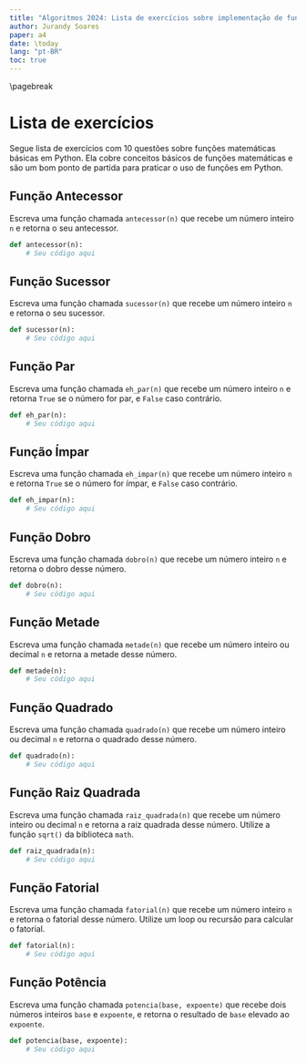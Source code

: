 ```yaml
---
title: "Algoritmos 2024: Lista de exercícios sobre implementação de funções matemáticas em Python"
author: Jurandy Soares
paper: a4
date: \today
lang: "pt-BR"
toc: true
---
```


\pagebreak

# Lista de exercícios

Segue lista de exercícios com 10 questões sobre funções matemáticas básicas em Python. Ela cobre conceitos básicos de funções matemáticas e são um bom ponto de partida para praticar o uso de funções em Python.

## Função Antecessor

Escreva uma função chamada `antecessor(n)` que recebe um número inteiro `n` e retorna o seu antecessor.

```python
def antecessor(n):
    # Seu código aqui
```

## Função Sucessor

Escreva uma função chamada `sucessor(n)` que recebe um número inteiro `n` e retorna o seu sucessor.

```python
def sucessor(n):
    # Seu código aqui
```

## Função Par

Escreva uma função chamada `eh_par(n)` que recebe um número inteiro `n` e retorna `True` se o número for par, e `False` caso contrário.

```python
def eh_par(n):
    # Seu código aqui
```

## Função Ímpar

Escreva uma função chamada `eh_impar(n)` que recebe um número inteiro `n` e retorna `True` se o número for ímpar, e `False` caso contrário.

```python
def eh_impar(n):
    # Seu código aqui
```

## Função Dobro

Escreva uma função chamada `dobro(n)` que recebe um número inteiro `n` e retorna o dobro desse número.

```python
def dobro(n):
    # Seu código aqui
```

## Função Metade

Escreva uma função chamada `metade(n)` que recebe um número inteiro ou decimal `n` e retorna a metade desse número.

```python
def metade(n):
    # Seu código aqui
```

## Função Quadrado

Escreva uma função chamada `quadrado(n)` que recebe um número inteiro ou decimal `n` e retorna o quadrado desse número.

```python
def quadrado(n):
    # Seu código aqui
```

## Função Raiz Quadrada

Escreva uma função chamada `raiz_quadrada(n)` que recebe um número inteiro ou decimal `n` e retorna a raiz quadrada desse número. Utilize a função `sqrt()` da biblioteca `math`.

```python
def raiz_quadrada(n):
    # Seu código aqui
```

## Função Fatorial

Escreva uma função chamada `fatorial(n)` que recebe um número inteiro `n` e retorna o fatorial desse número. Utilize um loop ou recursão para calcular o fatorial.

```python
def fatorial(n):
    # Seu código aqui
```

## Função Potência

Escreva uma função chamada `potencia(base, expoente)` que recebe dois números inteiros `base` e `expoente`, e retorna o resultado de `base` elevado ao `expoente`.

```python
def potencia(base, expoente):
    # Seu código aqui
```

